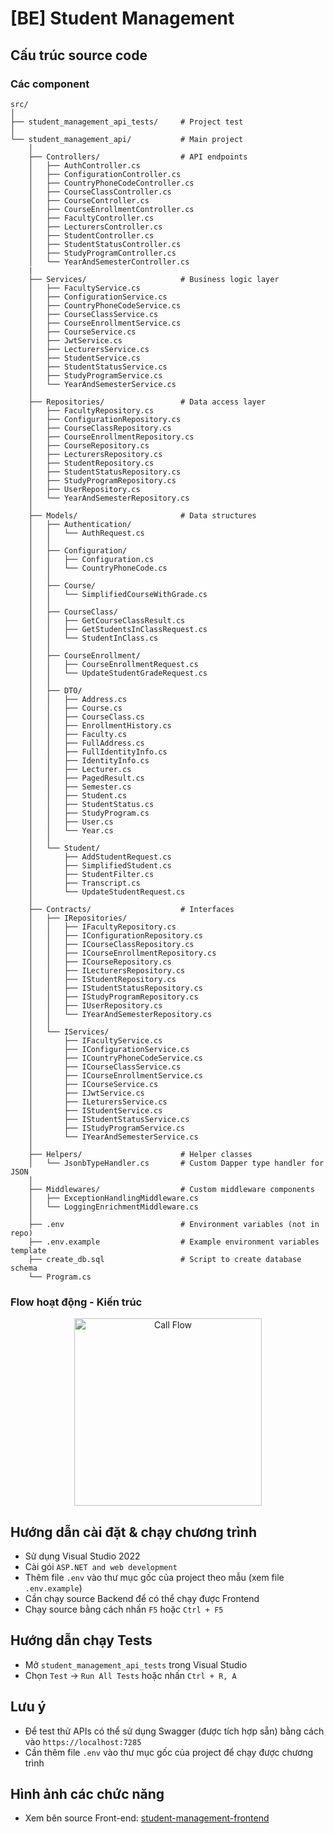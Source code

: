 # [BE] Student Management

## Cấu trúc source code
### Các component
```
src/
│
├── student_management_api_tests/	  # Project test
│
└──	student_management_api/           # Main project
	│
	├── Controllers/                  # API endpoints
	│   ├── AuthController.cs
	│   ├── ConfigurationController.cs
	│   ├── CountryPhoneCodeController.cs
	│   ├── CourseClassController.cs
	│   ├── CourseController.cs
	│   ├── CourseEnrollmentController.cs
	│   ├── FacultyController.cs
	│   ├── LecturersController.cs
	│   ├── StudentController.cs
	│   ├── StudentStatusController.cs
	│   ├── StudyProgramController.cs
	│   └── YearAndSemesterController.cs
	|	
	├── Services/                     # Business logic layer
	│   ├── FacultyService.cs
	│   ├── ConfigurationService.cs
	│   ├── CountryPhoneCodeService.cs
	│   ├── CourseClassService.cs
	│   ├── CourseEnrollmentService.cs
	│   ├── CourseService.cs
	│   ├── JwtService.cs
	│   ├── LecturersService.cs
	│   ├── StudentService.cs
	│   ├── StudentStatusService.cs
	│   ├── StudyProgramService.cs
	│   └── YearAndSemesterService.cs
	│
	├── Repositories/                 # Data access layer
	│   ├── FacultyRepository.cs
	│   ├── ConfigurationRepository.cs
	│   ├── CourseClassRepository.cs
	│   ├── CourseEnrollmentRepository.cs
	│   ├── CourseRepository.cs
	│   ├── LecturersRepository.cs
	│   ├── StudentRepository.cs
	│   ├── StudentStatusRepository.cs
	│   ├── StudyProgramRepository.cs
	│   ├── UserRepository.cs
	│   └── YearAndSemesterRepository.cs
	│
	├── Models/                       # Data structures
	│   ├── Authentication/
	│   │   └── AuthRequest.cs
	│   │
	│   ├── Configuration/                      
	│   │   ├── Configuration.cs 
	│   │   └── CountryPhoneCode.cs 
	│   │
	│   ├── Course/
	│   │   └── SimplifiedCourseWithGrade.cs
	│   │
	│   ├── CourseClass/                      
	│   │   ├── GetCourseClassResult.cs 
	│   │   ├── GetStudentsInClassRequest.cs 
	│   │   └── StudentInClass.cs 
	│   │
	│   ├── CourseEnrollment/                      
	│   │   ├── CourseEnrollmentRequest.cs 
	│   │   └── UpdateStudentGradeRequest.cs 
	│   │
	│   ├── DTO/                      
	│   │   ├── Address.cs 
	│   │   ├── Course.cs 
	│   │   ├── CourseClass.cs 
	│   │   ├── EnrollmentHistory.cs 
	│   │   ├── Faculty.cs 
	│   │   ├── FullAddress.cs 
	│   │   ├── FullIdentityInfo.cs 
	│   │   ├── IdentityInfo.cs 
	│   │   ├── Lecturer.cs 
	│   │   ├── PagedResult.cs 
	│   │   ├── Semester.cs 
	│   │   ├── Student.cs 
	│   │   ├── StudentStatus.cs 
	│   │   ├── StudyProgram.cs 
	│   │   ├── User.cs 
	│   │   └── Year.cs
	│   │
	│   └── Student/
	│       ├── AddStudentRequest.cs  
	│       ├── SimplifiedStudent.cs 
	│       ├── StudentFilter.cs 
	│       ├── Transcript.cs 
	│       └── UpdateStudentRequest.cs 
	│
	├── Contracts/                    # Interfaces
	│   ├── IRepositories/
	│   │   ├── IFacultyRepository.cs
	│   │   ├── IConfigurationRepository.cs
	│   │   ├── ICourseClassRepository.cs
	│   │   ├── ICourseEnrollmentRepository.cs
	│   │   ├── ICourseRepository.cs
	│   │   ├── ILecturersRepository.cs
	│   │   ├── IStudentRepository.cs
	│   │   ├── IStudentStatusRepository.cs
	│   │   ├── IStudyProgramRepository.cs
	│   │   ├── IUserRepository.cs
	│   │   └── IYearAndSemesterRepository.cs
	│   │
	│   └── IServices/
	│       ├── IFacultyService.cs
	│       ├── IConfigurationService.cs
	│       ├── ICountryPhoneCodeService.cs
	│       ├── ICourseClassService.cs
	│       ├── ICourseEnrollmentService.cs
	│       ├── ICourseService.cs
	│       ├── IJwtService.cs
	│       ├── ILeturersService.cs
	│       ├── IStudentService.cs
	│       ├── IStudentStatusService.cs
	│       ├── IStudyProgramService.cs
	│       └── IYearAndSemesterService.cs
	│
	├── Helpers/                      # Helper classes
	│   └── JsonbTypeHandler.cs       # Custom Dapper type handler for JSON
	│
	├── Middlewares/                  # Custom middleware components
	│   ├── ExceptionHandlingMiddleware.cs
	│   └── LoggingEnrichmentMiddleware.cs
	│
	├── .env                          # Environment variables (not in repo)
	├── .env.example                  # Example environment variables template
	├── create_db.sql                 # Script to create database schema
	└── Program.cs   
```
### Flow hoạt động - Kiến trúc
<div align=center>
	<img src="Documents/call_flow.svg" alt="Call Flow" width="300">
</div>


## Hướng dẫn cài đặt & chạy chương trình
- Sử dụng Visual Studio 2022
- Cài gói `ASP.NET and web development`
- Thêm file `.env` vào thư mục gốc của project theo mẫu (xem file `.env.example`)
- Cần chạy source Backend để có thể chạy được Frontend
- Chạy source bằng cách nhấn `F5` hoặc `Ctrl + F5`

## Hướng dẫn chạy Tests
- Mở `student_management_api_tests` trong Visual Studio
- Chọn `Test` -> `Run All Tests` hoặc nhấn `Ctrl + R, A`

## Lưu ý
- Để test thử APIs có thể sử dụng Swagger (được tích hợp sẵn) bằng cách vào `https://localhost:7285`
- Cần thêm file `.env` vào thư mục gốc của project để chạy được chương trình

## Hình ảnh các chức năng
- Xem bên source Front-end: [student-management-frontend](https://github.com/nhan925/_underscore-Ex-FE.git)